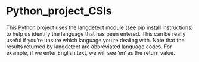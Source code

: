 # Python_project_CSIs

This Python project uses the langdetect module (see pip install instructions) to help us identify the language that has been entered. This can be really useful if you’re unsure which language you’re dealing with. 
Note that the results returned by langdetect are abbreviated language codes. For example, if we enter English text, we will see ‘en’ as the return value.
